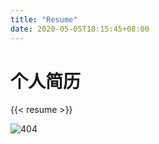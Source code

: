 ```yaml
---
title: "Resume"
date: 2020-05-05T18:15:45+08:00
---
```


# 个人简历

{{< resume >}}

![404](https://cdn.jsdelivr.net/gh/mopig/oss@master/uPic/202005/404_0.png)
